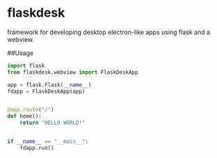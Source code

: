 # flaskdesk
framework for developing desktop electron-like apps using flask and a webview.

##Usage


~~~Python
import flask
from flaskdesk.webview import FlaskDeskApp

app = flask.Flask(__name__)
fdapp = FlaskDeskApp(app)


@app.route("/")
def home():
    return "HELLO WORLD!"


if __name__ == "__main__":
    fdapp.run()
